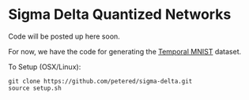 # Sigma Delta Quantized Networks

Code will be posted up here soon.

For now, we have the code for generating the [Temporal MNIST](https://github.com/petered/sigma-delta/blob/master/sigma_delta/temporal_mnist.py) dataset.

To Setup (OSX/Linux):
```
git clone https://github.com/petered/sigma-delta.git
source setup.sh
```
